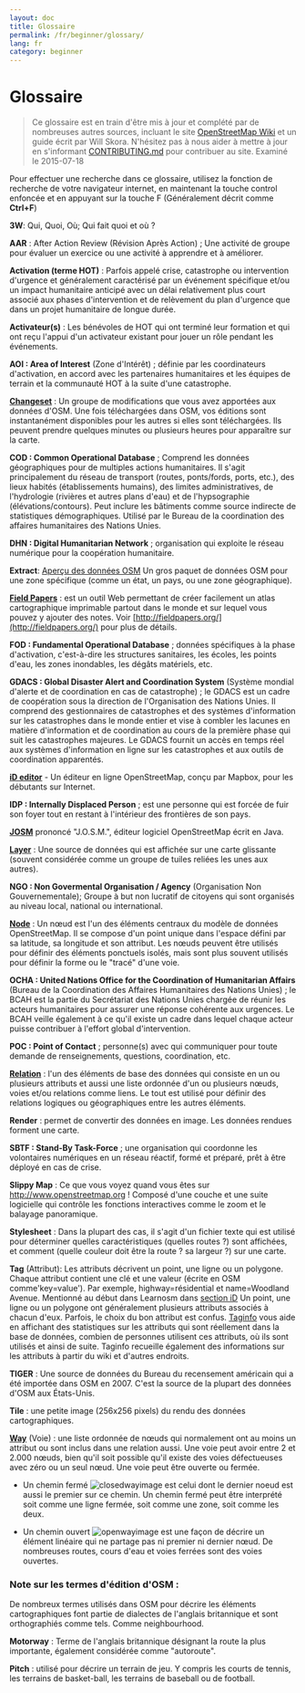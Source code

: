 ```yaml
---
layout: doc
title: Glossaire 
permalink: /fr/beginner/glossary/
lang: fr
category: beginner
---
```


Glossaire 
============

> Ce glossaire est en train d'être mis à jour et complété par de nombreuses autres sources, incluant le site [OpenStreetMap Wiki](http://wiki.openstreetmap.org/wiki/Main_Page) et un guide écrit par Will Skora. N'hésitez pas à nous aider à mettre à jour en s'informant [CONTRIBUTING.md](https://github.com/hotosm/learnosm/blob/gh-pages/CONTRIBUTING.md) pour contribuer au site. 
Examiné le 2015-07-18  

Pour effectuer une recherche dans ce glossaire, utilisez la fonction de recherche de votre navigateur internet, en maintenant la touche control enfoncée et en appuyant sur la touche F (Généralement décrit comme **Ctrl+F**)  

**3W**: Qui, Quoi, Où; Qui fait quoi et où ?  

**AAR** : After Action Review (Révision Après Action) ; Une activité de groupe pour évaluer un exercice ou une activité à apprendre et à améliorer.

**Activation (terme HOT)** : Parfois appelé crise, catastrophe ou intervention d'urgence et généralement caractérisé par un événement spécifique et/ou un impact humanitaire anticipé avec un délai relativement plus court associé aux phases d'intervention et de relèvement du plan d'urgence que dans un projet humanitaire de longue durée.

**Activateur(s)** : Les bénévoles de HOT qui ont terminé leur formation et qui ont reçu l'appui d'un activateur existant pour jouer un rôle pendant les événements. 

**AOI : Area of Interest** (Zone d'Intérêt) ; définie par les coordinateurs d'activation, en accord avec les partenaires humanitaires et les équipes de terrain et la communauté HOT à la suite d'une catastrophe.


**[Changeset](https://wiki.openstreetmap.org/wiki/FR:Groupes_de_modifications)** : Un groupe de modifications que vous avez apportées aux données d'OSM. Une fois téléchargées dans OSM, vos éditions sont instantanément disponibles pour les autres si elles sont téléchargées. Ils peuvent prendre quelques minutes ou plusieurs heures pour apparaître sur la carte.

**COD : Common Operational Database** ; Comprend les données géographiques pour de multiples actions humanitaires. Il s'agit principalement du réseau de transport (routes, ponts/fords, ports, etc.), des lieux habités (établissements humains), des limites administratives, de l'hydrologie (rivières et autres plans d'eau) et de l'hypsographie (élévations/contours). Peut inclure les bâtiments comme source indirecte de statistiques démographiques. Utilisé par le Bureau de la coordination des affaires humanitaires des Nations Unies.

**DHN : Digital Humanitarian Network** ; organisation qui exploite le réseau numérique pour la coopération humanitaire.

**Extract**:  [Aperçu des données OSM](/fr/osm-data/data-overview/) Un gros paquet de données OSM pour une zone spécifique (comme un état, un pays, ou une zone géographique).

**[Field Papers](/fr/mobile-mapping/field-papers/)** : est un outil Web permettant de créer facilement un atlas cartographique imprimable partout dans le monde et sur lequel vous pouvez y ajouter des notes. Voir [http://fieldpapers.org/](http://fieldpapers.org/) pour plus de détails. 

**FOD : Fundamental Operational Database** ; données spécifiques à la phase d'activation, c'est-à-dire les structures sanitaires, les écoles, les points d'eau, les zones inondables, les dégâts matériels, etc.

**GDACS : Global Disaster Alert and Coordination System** (Système mondial d'alerte et de coordination en cas de catastrophe) ; le GDACS est un cadre de coopération sous la direction de l'Organisation des Nations Unies. Il comprend des gestionnaires de catastrophes et des systèmes d'information sur les catastrophes dans le monde entier et vise à combler les lacunes en matière d'information et de coordination au cours de la première phase qui suit les catastrophes majeures. Le GDACS fournit un accès en temps réel aux systèmes d'information en ligne sur les catastrophes et aux outils de coordination apparentés.

**[iD editor](/fr/beginner/id-editor/)** - Un éditeur en ligne OpenStreetMap, conçu par Mapbox, pour les débutants sur Internet. 

**IDP : Internally Displaced Person** ; est une personne qui est forcée de fuir son foyer tout en restant à l'intérieur des frontières de son pays.

**[JOSM](https://josm.openstreetmap.de/wiki/Fr%3AWikiStart)** prononcé "J.O.S.M.", éditeur logiciel OpenStreetMap écrit en Java. 

**[Layer](http://wiki.openstreetmap.org/wiki/Layer)** : Une source de données qui est affichée sur une carte glissante (souvent considérée comme un groupe de tuiles reliées les unes aux autres).

**NGO : Non Govermental Organisation / Agency** (Organisation Non Gouvernementale); Groupe à but non lucratif de citoyens qui sont organisés au niveau local, national ou international.  

**[Node](https://wiki.openstreetmap.org/wiki/FR:Nœud)** : Un nœud est l'un des éléments centraux du modèle de données OpenStreetMap. Il se compose d'un point unique dans l'espace défini par sa latitude, sa longitude et son attribut. Les nœuds peuvent être utilisés pour définir des éléments ponctuels isolés, mais sont plus souvent utilisés pour définir la forme ou le "tracé" d'une voie.

**OCHA : United Nations Office for the Coordination of Humanitarian Affairs** (Bureau de la Coordination des Affaires Humanitaires des Nations Unies) ; le BCAH est la partie du Secrétariat des Nations Unies chargée de réunir les acteurs humanitaires pour assurer une réponse cohérente aux urgences. Le BCAH veille également à ce qu'il existe un cadre dans lequel chaque acteur puisse contribuer à l'effort global d'intervention.

**POC : Point of Contact** ; personne(s) avec qui communiquer pour toute demande de renseignements, questions, coordination, etc.

**[Relation](https://wiki.openstreetmap.org/wiki/FR:Relations)** : l'un des éléments de base des données qui consiste en un ou plusieurs attributs et aussi une liste ordonnée d'un ou plusieurs nœuds, voies et/ou relations comme liens. Le tout est utilisé pour définir des relations logiques ou géographiques entre les autres éléments. 

**Render** : permet de convertir des données en image. Les données rendues forment une carte.

**SBTF : Stand-By Task-Force** ; une organisation qui coordonne les volontaires numériques en un réseau réactif, formé et préparé, prêt à être déployé en cas de crise.

**Slippy Map** : Ce que vous voyez quand vous êtes sur <http://www.openstreetmap.org> ! Composé d'une couche et une suite logicielle qui contrôle les fonctions interactives comme le zoom et le balayage panoramique.

**Stylesheet** : Dans la plupart des cas, il s'agit d'un fichier texte qui est utilisé pour déterminer quelles caractéristiques (quelles routes ?) sont affichées, et comment (quelle couleur doit être la route ? sa largeur ?) sur une carte.

**Tag** (Attribut): Les attributs décrivent un point, une ligne ou un polygone. Chaque attribut contient une clé et une valeur (écrite en OSM comme'key=value'). Par exemple, highway=résidential et name=Woodland Avenue. Mentionné au début dans Learnosm dans [section iD](/fr/beginner/id-editor/#basic-editor/#basic-editing-with-id) Un point, une ligne ou un polygone ont généralement plusieurs attributs associés à chacun d'eux. Parfois, le choix du bon attribut est confus. [Taginfo](https://taginfo.openstreetmap.org/) vous aide en affichant des statistiques sur les attributs qui sont réellement dans la base de données, combien de personnes utilisent ces attributs, où ils sont utilisés et ainsi de suite. Taginfo recueille également des informations sur les attributs à partir du wiki et d'autres endroits.

**TIGER** : Une source de données du Bureau du recensement américain qui a été importée dans OSM en 2007. C'est la source de la plupart des données d'OSM aux États-Unis.

**Tile** : une petite image (256x256 pixels) du rendu des données cartographiques.

**[Way](https://wiki.openstreetmap.org/wiki/FR:Chemin)** (Voie) : une liste ordonnée de nœuds qui normalement ont au moins un attribut ou sont inclus dans une relation aussi. Une voie peut avoir entre 2 et 2.000 nœuds, bien qu'il soit possible qu'il existe des voies défectueuses avec zéro ou un seul nœud. Une voie peut être ouverte ou fermée.  

* Un chemin fermé ![closedwayimage](http://wiki.openstreetmap.org/w/images/thumb/e/ed/Mf_closed_way.svg/20px-Mf_closed_way.svg.png) est celui dont le dernier noeud est aussi le premier sur ce chemin. Un chemin fermé peut être interprété soit comme une ligne fermée, soit comme une zone, soit comme les deux. 

* Un chemin ouvert ![openwayimage](http://wiki.openstreetmap.org/w/images/thumb/2/2a/Mf_way.svg/20px-Mf_way.svg.png) est une façon de décrire un élément linéaire qui ne partage pas ni premier ni dernier nœud. De nombreuses routes, cours d'eau et voies ferrées sont des voies ouvertes.
 
### Note sur les termes d'édition d'OSM :

De nombreux termes utilisés dans OSM pour décrire les éléments cartographiques font partie de dialectes de l'anglais britannique et sont orthographiés comme tels. Comme neighbourhood.

**Motorway** : Terme de l'anglais britannique désignant la route la plus importante, également considérée comme "autoroute".

**Pitch** : utilisé pour décrire un terrain de jeu. Y compris les courts de tennis, les terrains de basket-ball, les terrains de baseball ou de football.